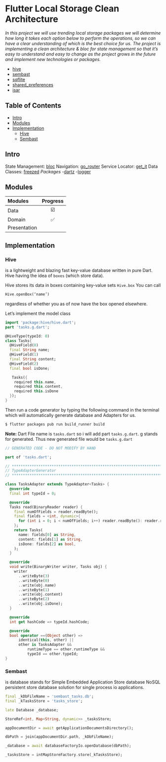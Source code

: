 # Flutter Local Storage Clean Architecture

<i> In this project we will use trending local storage packages we will determine how long it takes each option below to perform the operations, so we can have a clear understanding of which is the best choice for us. 
The project is implementing  a clean architecture & bloc for state management so that it’s easy to understand and easy to change as the project grows in the future and implement new technologies or packages.
</i>
- [hive](https://pub.dev/packages/hive)
- [sembast](https://pub.dev/packages/sembast)
- [sqflite](https://pub.dev/packages/sqflite)
- [shared_preferences](https://pub.dev/packages/shared_preferences)
- [isar](https://pub.dev/packages/isar)

## Table of Contents
- [Intro](#intro)
- [Modules](#modules)
- [Implementation](#implementation)
  - [Hive](#hive)
  - [Sembast](#sembast)

## Intro
State Management: [bloc](https://pub.dev/packages/flutter_bloc)
Navigation: [go_router](https://pub.dev/packages/go_router)
Service Locator: [get_it](https://pub.dev/packages/get_it)
Data Classes: [freezed](https://pub.dev/packages/freezed)
*Packages*
 -[dartz](https://pub.dev/packages/freezed)
 -[logger](https://pub.dev/packages/logger)

## Modules
| Modules       | Progress   |
| :----------   | :-------:  |
| Data          |    ☑️     | 
| Domain        |    ✅     |
| Presentation  |            |

## Implementation
### Hive
is a lightweight and blazing fast key-value database written in pure Dart.
Hive having the idea of `boxes` (which store data).

Hive stores its data in boxes containing key-value sets `Hive.box`
You can call 
```dart
Hive.openBox(‘name’) 
```
regardless of whether you as of now have the box opened elsewhere.

Let’s implement the model class
```dart
import 'package:hive/hive.dart';
part 'tasks.g.dart';

@HiveType(typeId: 0)
class Tasks{
  @HiveField(0)
  final String name;
  @HiveField(1)
  final String content;
  @HiveField(2)
  final bool isDone;

   Tasks({
    required this.name,
    required this.content,
    required this.isDone
  });
}
```
Then run a code generator by typing the following command in the terminal which will automatically generate database and Adapters for us.
```js
$ flutter packages pub run build_runner build
```

**Note:** Dart File name is `tasks.dart` so i will add part `tasks.g.dart`. g stands for generated. Thus new generated file would be `tasks.g.dart`
```dart
// GENERATED CODE - DO NOT MODIFY BY HAND

part of 'tasks.dart';

// **************************************************************************
// TypeAdapterGenerator
// **************************************************************************

class TasksAdapter extends TypeAdapter<Tasks> {
  @override
  final int typeId = 0;

  @override
  Tasks read(BinaryReader reader) {
    final numOfFields = reader.readByte();
    final fields = <int, dynamic>{
      for (int i = 0; i < numOfFields; i++) reader.readByte(): reader.read(),
    };
    return Tasks(
      name: fields[0] as String,
      content: fields[1] as String,
      isDone: fields[2] as bool,
    );
  }

  @override
  void write(BinaryWriter writer, Tasks obj) {
    writer
      ..writeByte(3)
      ..writeByte(0)
      ..write(obj.name)
      ..writeByte(1)
      ..write(obj.content)
      ..writeByte(2)
      ..write(obj.isDone);
  }

  @override
  int get hashCode => typeId.hashCode;

  @override
  bool operator ==(Object other) =>
      identical(this, other) ||
      other is TasksAdapter &&
          runtimeType == other.runtimeType &&
          typeId == other.typeId;
}
```
### Sembast
is database stands for Simple Embedded Application Store database
NoSQL persistent store database solution for single process io applications.

```dart
final _kDbFileName = 'sembast_tasks.db';
final _kTasksStore = 'tasks_store';

late Database _database;

StoreRef<int, Map<String, dynamic>> _tasksStore;

appDocumentDir = await getApplicationDocumentsDirectory();

dbPath = join(appDocumentDir.path, _kDbFileName);

_database = await databaseFactoryIo.openDatabase(dbPath);

_tasksStore = intMapStoreFactory.store(_kTasksStore);      
```
